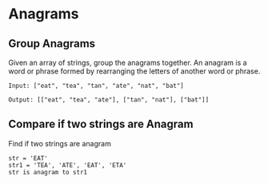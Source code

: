 # Anagrams

## Group Anagrams

Given an array of strings, group the anagrams together. An anagram is a word or phrase formed by rearranging the letters of another word or phrase.

```
Input: ["eat", "tea", "tan", "ate", "nat", "bat"]
```

```
Output: [["eat", "tea", "ate"], ["tan", "nat"], ["bat"]]
```

## Compare if two strings are Anagram

Find if two strings are anagram

```
str = 'EAT'
str1 = 'TEA', 'ATE', 'EAT', 'ETA'
str is anagram to str1
```

